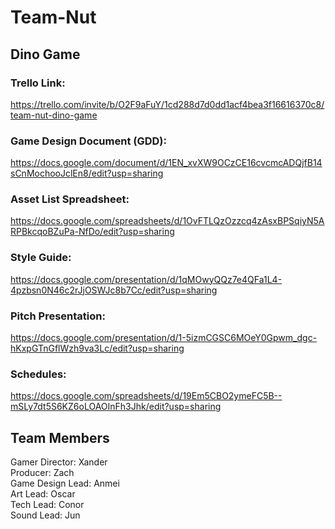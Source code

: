 # Team-Nut
## Dino Game

### Trello Link:  
https://trello.com/invite/b/O2F9aFuY/1cd288d7d0dd1acf4bea3f16616370c8/team-nut-dino-game
  
### Game Design Document (GDD):  
https://docs.google.com/document/d/1EN_xvXW9OCzCE16cvcmcADQjfB14sCnMochooJclEn8/edit?usp=sharing
  
### Asset List Spreadsheet:  
https://docs.google.com/spreadsheets/d/1OvFTLQzOzzcq4zAsxBPSqiyN5ARPBkcqoBZuPa-NfDo/edit?usp=sharing  

### Style Guide:  
https://docs.google.com/presentation/d/1qMOwyQQz7e4QFa1L4-4pzbsn0N46c2rJjOSWJc8b7Cc/edit?usp=sharing  
  
### Pitch Presentation:
https://docs.google.com/presentation/d/1-5izmCGSC6MOeY0Gpwm_dgc-hKxpGTnGflWzh9va3Lc/edit?usp=sharing

### Schedules:
https://docs.google.com/spreadsheets/d/19Em5CBO2ymeFC5B--mSLy7dt5S6KZ6oLOAOInFh3Jhk/edit?usp=sharing
  
## Team Members
Gamer Director: Xander  
Producer: Zach  
Game Design Lead: Anmei  
Art Lead: Oscar  
Tech Lead: Conor  
Sound Lead: Jun  
